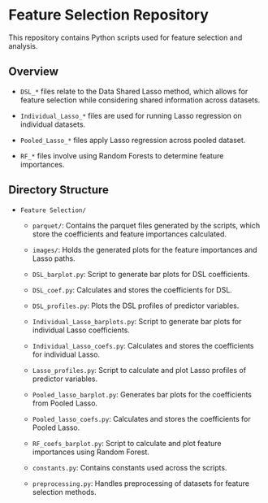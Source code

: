 # Feature Selection Repository

This repository contains Python scripts used for feature selection and analysis.

## Overview

- `DSL_*` files relate to the Data Shared Lasso method, which allows for feature selection while considering shared information across datasets.

- `Individual_Lasso_*` files are used for running Lasso regression on individual datasets.

- `Pooled_Lasso_*` files apply Lasso regression across pooled dataset.

- `RF_*` files involve using Random Forests to determine feature importances.

## Directory Structure

- `Feature Selection/`

  - `parquet/`: Contains the parquet files generated by the scripts, which store the coefficients and feature importances calculated.

  - `images/`: Holds the generated plots for the feature importances and Lasso paths.

  - `DSL_barplot.py`: Script to generate bar plots for DSL coefficients.

  - `DSL_coef.py`: Calculates and stores the coefficients for DSL.

  - `DSL_profiles.py`: Plots the DSL profiles of predictor variables.

  - `Individual_Lasso_barplots.py`: Script to generate bar plots for individual Lasso coefficients.

  - `Individual_Lasso_coefs.py`: Calculates and stores the coefficients for individual Lasso.

  - `Lasso_profiles.py`: Script to calculate and plot Lasso profiles of predictor variables.

  - `Pooled_lasso_barplot.py`: Generates bar plots for the coefficients from Pooled Lasso.

  - `Pooled_lasso_coefs.py`: Calculates and stores the coefficients for Pooled Lasso.

  - `RF_coefs_barplot.py`: Script to calculate and plot feature importances using Random Forest.

  - `constants.py`: Contains constants used across the scripts.

  - `preprocessing.py`: Handles preprocessing of datasets for feature selection methods.